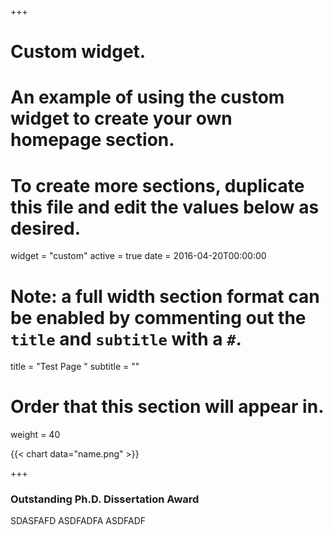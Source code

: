 +++
# Custom widget.
# An example of using the custom widget to create your own homepage section.
# To create more sections, duplicate this file and edit the values below as desired.
widget = "custom"
active = true
date = 2016-04-20T00:00:00

# Note: a full width section format can be enabled by commenting out the `title` and `subtitle` with a `#`.
title = "Test Page "
subtitle = ""

# Order that this section will appear in.
weight = 40

{{< chart data="name.png" >}}

+++

### __Outstanding Ph.D. Dissertation Award__

SDASFAFD
ASDFADFA
ASDFADF